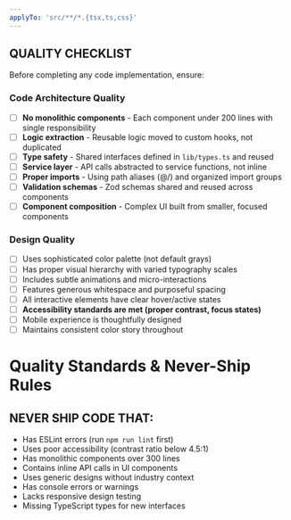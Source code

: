 ```yaml
---
applyTo: 'src/**/*.{tsx,ts,css}'
---
```


## QUALITY CHECKLIST

Before completing any code implementation, ensure:

### Code Architecture Quality

- [ ] **No monolithic components** - Each component under 200 lines with single responsibility
- [ ] **Logic extraction** - Reusable logic moved to custom hooks, not duplicated
- [ ] **Type safety** - Shared interfaces defined in `lib/types.ts` and reused
- [ ] **Service layer** - API calls abstracted to service functions, not inline
- [ ] **Proper imports** - Using path aliases (@/) and organized import groups
- [ ] **Validation schemas** - Zod schemas shared and reused across components
- [ ] **Component composition** - Complex UI built from smaller, focused components

### Design Quality

- [ ] Uses sophisticated color palette (not default grays)
- [ ] Has proper visual hierarchy with varied typography scales
- [ ] Includes subtle animations and micro-interactions
- [ ] Features generous whitespace and purposeful spacing
- [ ] All interactive elements have clear hover/active states
- [ ] **Accessibility standards are met (proper contrast, focus states)**
- [ ] Mobile experience is thoughtfully designed
- [ ] Maintains consistent color story throughout

# Quality Standards & Never-Ship Rules

## NEVER SHIP CODE THAT:

- Has ESLint errors (run `npm run lint` first)
- Uses poor accessibility (contrast ratio below 4.5:1)
- Has monolithic components over 300 lines
- Contains inline API calls in UI components
- Uses generic designs without industry context
- Has console errors or warnings
- Lacks responsive design testing
- Missing TypeScript types for new interfaces
